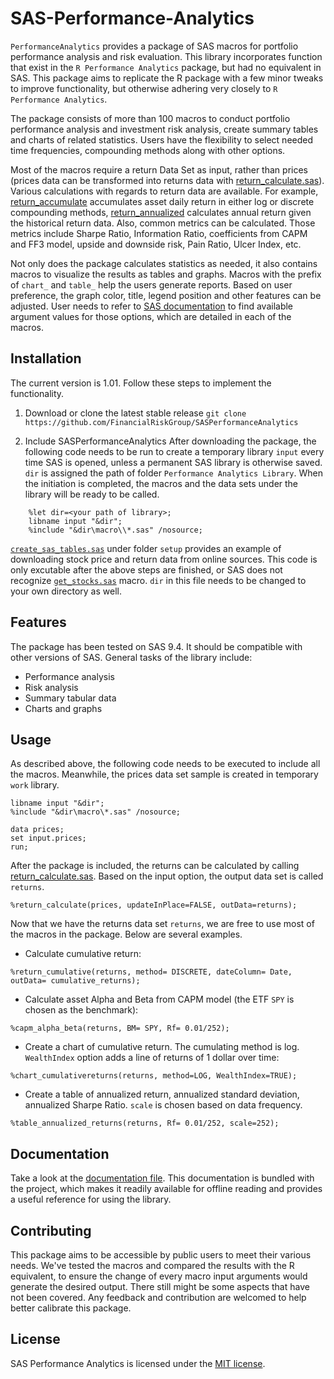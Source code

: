 # SAS-Performance-Analytics
`PerformanceAnalytics` provides a package of SAS macros for portfolio performance analysis and risk evaluation. This library incorporates function that exist in the `R Performance Analytics` package, but had no equivalent in SAS. This package aims to replicate the R package with a few minor tweaks to improve functionality, but otherwise adhering very closely to `R Performance Analytics`. 

The package consists of more than 100 macros to conduct portfolio performance analysis and investment risk analysis, create summary tables and charts of related statistics. Users have the flexibility to select needed time frequencies, compounding methods along with other options. 

Most of the macros require a return Data Set as input, rather than prices (prices data can be transformed into returns data with [return_calculate.sas](https://github.com/FinancialRiskGroup/SASPerformanceAnalytics/blob/master/Performance%20Analytics%20Library/macro/return_calculate.sas)). Various calculations with regards to return data are available. For example, [return_accumulate](https://github.com/FinancialRiskGroup/SASPerformanceAnalytics/blob/master/Performance%20Analytics%20Library/macro/return_accumulate.sas) accumulates asset daily return in either log or discrete compounding methods, [return_annualized](https://github.com/FinancialRiskGroup/SASPerformanceAnalytics/blob/master/Performance%20Analytics%20Library/macro/return_annualized.sas) calculates annual return given the historical return data. Also, common metrics can be calculated. Those metrics include Sharpe Ratio, Information Ratio, coefficients from CAPM and FF3 model, upside and downside risk, Pain Ratio, Ulcer Index, etc. 

Not only does the package calculates statistics as needed, it also contains macros to visualize the results as tables and graphs. Macros with the prefix of `chart_` and `table_` help the users generate reports. Based on user preference, the graph color, title, legend position and other features can be adjusted. User needs to refer to [SAS documentation](http://support.sas.com/documentation/index.html) to find available argument values for those options, which are detailed in each of the macros.

## Installation

The current version is 1.01.
Follow these steps to implement the functionality.

1. Download or clone the latest stable release
   `git clone
    https://github.com/FinancialRiskGroup/SASPerformanceAnalytics`

2. Include SASPerformanceAnalytics
    After downloading the package, the following code needs to be run to create a temporary library `input` every time SAS is opened, unless a permanent SAS library is otherwise saved. `dir` is assigned the path of folder `Performance Analytics Library`. When the initiation is completed, the macros and the data sets under the library will be ready to be called.
```sas
    %let dir=<your path of library>;
    libname input "&dir";
    %include "&dir\macro\\*.sas" /nosource;
```

 [`create_sas_tables.sas`](https://github.com/FinancialRiskGroup/SASPerformanceAnalytics/blob/master/Performance%20Analytics%20Library/setup/create%20SAS%20tables.sas) under folder `setup` provides an example of downloading stock price and return data from
   online sources. This code is only excutable after the above steps are finished, or SAS does not recognize [`get_stocks.sas`](https://github.com/FinancialRiskGroup/SASPerformanceAnalytics/blob/master/Performance%20Analytics%20Library/macro/get_stocks.sas) macro.
   `dir` in this file needs to be changed to your own directory as well.


## Features

The package has been tested on SAS 9.4. It should be compatible with other versions of SAS.
General tasks of the library include:
* Performance analysis
* Risk analysis
* Summary tabular data
* Charts and graphs


## Usage
As described above, the following code needs to be executed to include all the macros. Meanwhile, the prices data set sample is created in temporary `work` library.
```sas
libname input "&dir";
%include "&dir\macro\*.sas" /nosource;

data prices;
set input.prices;
run;
```
After the package is included, the returns can be calculated by calling [return_calculate.sas](https://github.com/FinancialRiskGroup/SASPerformanceAnalytics/blob/master/Performance%20Analytics%20Library/macro/return_calculate.sas). Based on the input option, the output data set is called `returns`.
```sas
%return_calculate(prices, updateInPlace=FALSE, outData=returns);
```

Now that we have the returns data set `returns`, we are free to use most of the macros in the package. Below are several examples.

* Calculate cumulative return:
```sas
%return_cumulative(returns, method= DISCRETE, dateColumn= Date, outData= cumulative_returns);
```

* Calculate asset Alpha and Beta from CAPM model (the ETF `SPY` is chosen as the benchmark):
```sas
%capm_alpha_beta(returns, BM= SPY, Rf= 0.01/252);
```

* Create a chart of cumulative return. The cumulating method is log. `WealthIndex` option adds a line of returns of 1 dollar over time: 
```sas
%chart_cumulativereturns(returns, method=LOG, WealthIndex=TRUE);
```

* Create a table of annualized return, annualized standard deviation, annualized Sharpe Ratio. `scale` is chosen based on data frequency.
```sas
%table_annualized_returns(returns, Rf= 0.01/252, scale=252);
```


## Documentation

Take a look at the [documentation file](https://github.com/FinancialRiskGroup/SASPerformanceAnalytics/blob/master/Performance%20Analytics%20Doc.docx).
This documentation is bundled with the project, which makes it readily
available for offline reading and provides a useful reference for using the library.


## Contributing

This package aims to be accessible by public users to meet their various needs. We've tested the macros and compared the results with the R equivalent, to ensure the change of every macro input arguments would generate the desired output. There still might be some aspects that have not been covered. Any feedback and contribution are welcomed to help better calibrate this package. 

## License

SAS Performance Analytics is licensed under the [MIT license](https://github.com/holinus/SASPerformanceAnalytics/blob/master/LICENSE).


